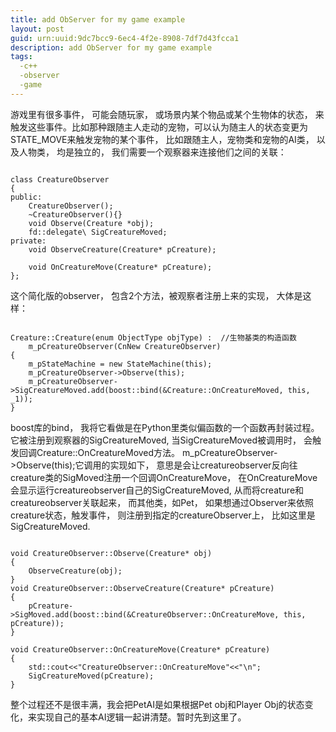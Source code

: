 ```yaml
---
title: add ObServer for my game example
layout: post
guid: urn:uuid:9dc7bcc9-6ec4-4f2e-8908-7df7d43fcca1
description: add ObServer for my game example
tags:
  -c++
  -observer
  -game 
---
```



游戏里有很多事件， 可能会随玩家， 或场景内某个物品或某个生物体的状态， 来触发这些事件。比如那种跟随主人走动的宠物，可以认为随主人的状态变更为STATE_MOVE来触发宠物的某个事件， 比如跟随主人，宠物类和宠物的AI类， 以及人物类， 均是独立的， 我们需要一个观察器来连接他们之间的关联：  

<pre><code>
class CreatureObserver
{
public:
    CreatureObserver();
    ~CreatureObserver(){}
    void Observe(Creature *obj);
    fd::delegate\<void(Creature*)\> SigCreatureMoved;
private:
    void ObserveCreature(Creature* pCreature);

    void OnCreatureMove(Creature* pCreature);
};
</code></pre>
这个简化版的observer， 包含2个方法，被观察者注册上来的实现， 大体是这样：
<pre><code>
Creature::Creature(enum ObjectType objType) :  //生物基类的构造函数
    m_pCreatureObserver(CnNew CreatureObserver)
{
    m_pStateMachine = new StateMachine(this);
    m_pCreatureObserver->Observe(this);
    m_pCreatureObserver->SigCreatureMoved.add(boost::bind(&Creature::OnCreatureMoved, this, _1));
}
</code></pre>
boost库的bind， 我将它看做是在Python里类似偏函数的一个函数再封装过程。 它被注册到观察器的SigCreatureMoved, 当SigCreatureMoved被调用时， 会触发回调Creature::OnCreatureMoved方法。
m_pCreatureObserver->Observe(this);它调用的实现如下， 意思是会让creatureobserver反向往creature类的SigMoved注册一个回调OnCreatureMove， 在OnCreatureMove会显示运行creatureobserver自己的SigCreatureMoved, 从而将creature和creatureobserver关联起来， 而其他类，如Pet， 如果想通过Observer来依照creature状态，触发事件， 则注册到指定的creatureObserver上， 比如这里是SigCreatureMoved. 
<pre><code>
void CreatureObserver::Observe(Creature* obj)
{
    ObserveCreature(obj);
}
void CreatureObserver::ObserveCreature(Creature* pCreature)
{
    pCreature->SigMoved.add(boost::bind(&CreatureObserver::OnCreatureMove, this, pCreature));
}

void CreatureObserver::OnCreatureMove(Creature* pCreature)
{
    std::cout<<"CreatureObserver::OnCreatureMove"<<"\n";
    SigCreatureMoved(pCreature);
}
</code></pre>

整个过程还不是很丰满，我会把PetAI是如果根据Pet obj和Player Obj的状态变化，来实现自己的基本AI逻辑一起讲清楚。暂时先到这里了。
